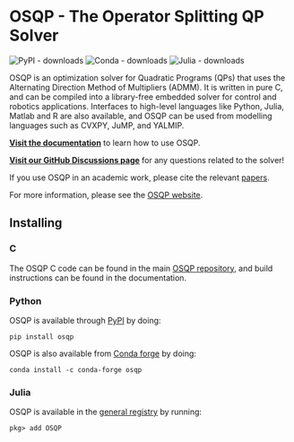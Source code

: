 # OSQP - The Operator Splitting QP Solver

![PyPI - downloads](https://img.shields.io/pypi/dm/osqp.svg?label=Pypi%20downloads)
![Conda - downloads](https://img.shields.io/conda/dn/conda-forge/osqp.svg?label=Conda%20downloads)
![Julia - downloads](https://img.shields.io/endpoint?url=https%3A%2F%2Fpkgs.genieframework.com%2Fapi%2Fv1%2Fbadge%2FOSQP&label=Julia%20downloads)

OSQP is an optimization solver for Quadratic Programs (QPs) that uses the Alternating Direction Method of Multipliers (ADMM).
It is written in pure C, and can be compiled into a library-free embedded solver for control and robotics applications.
Interfaces to high-level languages like Python, Julia, Matlab and R are also available, and OSQP can be used from
modelling languages such as CVXPY, JuMP, and YALMIP.

[**Visit the documentation**](https://osqp.org/docs/) to learn how to use OSQP.

[**Visit our GitHub Discussions page**](https://github.com/orgs/osqp/discussions) for any questions related to the solver!

If you use OSQP in an academic work, please cite the relevant [papers](https://osqp.org/citing/).

For more information, please see the [OSQP website](https://osqp.org).

## Installing

### C

The OSQP C code can be found in the main [OSQP repository](https://github.com/osqp/osqp), and build instructions
can be found in the documentation.

### Python

OSQP is available through [PyPI](https://pypi.org/project/osqp/) by doing:
```
pip install osqp
```

OSQP is also available from [Conda forge](https://anaconda.org/conda-forge/osqp) by doing:
```
conda install -c conda-forge osqp
```


### Julia

OSQP is available in the [general registry](https://juliahub.com/ui/Packages/OSQP/BVtcb) by running:
```
pkg> add OSQP
```

